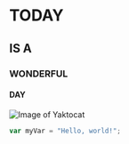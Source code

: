 # TODAY
## IS A
### WONDERFUL
#### DAY

![Image of Yaktocat](https://octodex.github.com/images/yaktocat.png)

``` javascript
var myVar = "Hello, world!";
```
